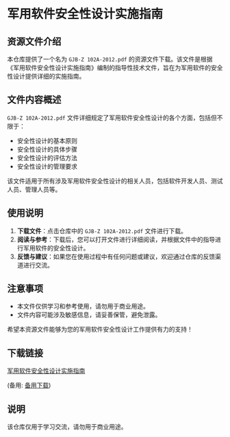 # 军用软件安全性设计实施指南

## 资源文件介绍

本仓库提供了一个名为 `GJB-Z 102A-2012.pdf` 的资源文件下载。该文件是根据《军用软件安全性设计实施指南》编制的指导性技术文件，旨在为军用软件的安全性设计提供详细的实施指南。

## 文件内容概述

`GJB-Z 102A-2012.pdf` 文件详细规定了军用软件安全性设计的各个方面，包括但不限于：

- 安全性设计的基本原则
- 安全性设计的具体步骤
- 安全性设计的评估方法
- 安全性设计的管理要求

该文件适用于所有涉及军用软件安全性设计的相关人员，包括软件开发人员、测试人员、管理人员等。

## 使用说明

1. **下载文件**：点击仓库中的 `GJB-Z 102A-2012.pdf` 文件进行下载。
2. **阅读与参考**：下载后，您可以打开文件进行详细阅读，并根据文件中的指导进行军用软件的安全性设计。
3. **反馈与建议**：如果您在使用过程中有任何问题或建议，欢迎通过仓库的反馈渠道进行交流。

## 注意事项

- 本文件仅供学习和参考使用，请勿用于商业用途。
- 文件内容可能涉及敏感信息，请妥善保管，避免泄露。

希望本资源文件能够为您的军用软件安全性设计工作提供有力的支持！

## 下载链接
[军用软件安全性设计实施指南](https://pan.quark.cn/s/b84bdb66c280) 

(备用: [备用下载](https://pan.baidu.com/s/1umyYYe6pdXjzWo90L6xR4w?pwd=1234))

## 说明

该仓库仅用于学习交流，请勿用于商业用途。
